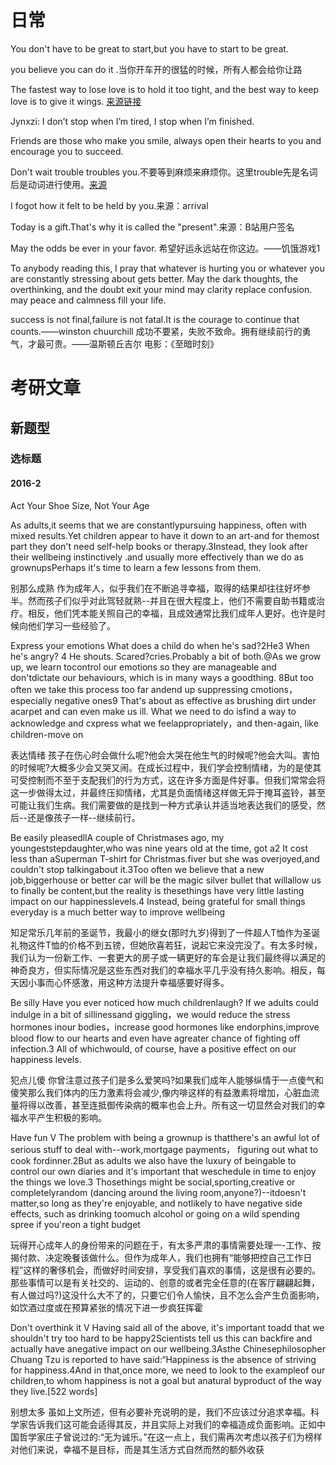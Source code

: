 # 日常

You don't have to be great to start,but you have to start to be great.

you believe you can do it .当你开车开的很猛的时候，所有人都会给你让路

The fastest way to lose love is to hold it too tight, and the best way to keep love is to give it wings. [来源链接](https://www.bilibili.com/opus/659251628555108355)

Jynxzi: I don’t stop when I’m tired, I stop when I’m finished.

Friends are those who make you smile, always open their hearts to you and encourage you to succeed.

Don't wait trouble troubles you.不要等到麻烦来麻烦你。这里trouble先是名词后是动词进行使用。[来源](https://www.bilibili.com/video/BV1B5411Y719?t=898.8&p=7)

I fogot how it felt to be held by you.来源：arrival

Today is a gift.That's why it is called the "present".来源：B站用户签名

May the odds be ever in your favor. 希望好运永远站在你这边。——饥饿游戏1

To anybody reading this, I pray that whatever is hurting you or whatever you are constantly stressing about gets better. May the dark thoughts, the overthinking, and the doubt exit your mind may clarity replace confusion. may peace and calmness fill your life.

success is not final,failure is not fatal.It is the courage to continue that counts.——winston chuurchill  成功不要紧，失败不致命。拥有继续前行的勇气，才最可贵。——温斯顿丘吉尔 电影：《至暗时刻》

# 考研文章

## 新题型

### 选标题

#### 2016-2

Act Your Shoe Size, Not Your Age

As adults,it seems that we are constantlypursuing happiness, often with mixed results.Yet children appear to have it down to an art-and for themost part they don't need self-help books or therapy.3Instead, they look after their wellbeing instinctively .and usually more effectively than we do as grownupsPerhaps it's time to learn a few lessons from them.

别那么成熟
作为成年人，似乎我们在不断追寻幸福，取得的结果却往往好坏参半。然而孩子们似乎对此驾轻就熟--并且在很大程度上，他们不需要自助书籍或治疗。相反，他们凭本能关照自己的幸福，且成效通常比我们成年人更好。也许是时候向他们学习一些经验了。

Express your emotions
 What does a child do when he's sad?2He3 When he's angry? 4 He shouts. Scared?cries.Probably a bit of both.@As we grow up, we learn tocontrol our emotions so they are manageable and don'tdictate our behaviours, which is in many ways a goodthing. 8But too often we take this process too far andend up suppressing cmotions，especially negative ones9 That's about as effective as brushing dirt under acarpet and can even make us ill. What we need to do isfind a way to acknowledge and cxpress what we feelappropriately，and then-again, like children-move on

表达情绪
孩子在伤心时会做什么呢?他会大哭在他生气的时候呢?他会大叫。害怕的时候呢?大概多少会又哭又闹。在成长过程中，我们学会控制情绪，为的是使其可受控制而不至于支配我们的行为方式，这在许多方面是件好事。但我们常常会将这一步做得太过，并最终压抑情绪，尤其是负面情绪这样做无异于掩耳盗铃，甚至可能让我们生病。我们需要做的是找到一种方式承认并适当地表达我们的感受，然后--还是像孩子一样--继续前行。

 Be easily pleasedllA couple of Christmases ago, my youngeststepdaughter,who was nine years old at the time, got a2 It cost less than aSuperman T-shirt for Christmas.fiver but she was overjoyed,and couldn't stop talkingabout it.3Too often we believe that a new job,biggerhouse or better car will be the magic silver bullet that willallow us to finally be content,but the reality is thesethings have very little lasting impact on our happinesslevels.4 Instead, being grateful for small things everyday is a much better way to improve wellbeing

 知足常乐几年前的圣诞节，我最小的继女(那时九岁)得到了一件超人T恤作为圣诞礼物这件T恤的价格不到五镑，但她欣喜若狂，说起它来没完没了。有太多时候，我们认为一份新工作、一套更大的房子或一辆更好的车会是让我们最终得以满足的神奇良方，但实际情况是这些东西对我们的幸福水平几乎没有持久影响。相反，每天因小事而心怀感激，用这种方法提升幸福感要好得多。

Be silly
Have you ever noticed how much childrenlaugh? If we adults could indulge in a bit of sillinessand giggling，we would reduce the stress hormones inour bodies，increase good hormones like endorphins,improve blood flow to our hearts and even have agreater chance of fighting off infection.3 All of whichwould, of course, have a positive effect on our happiness levels.

犯点儿傻
你曾注意过孩子们是多么爱笑吗?如果我们成年人能够纵情于一点傻气和傻笑那么我们体内的压力激素将会减少,像内啡这样的有益激素将增加，心脏血流量将得以改善，甚至连抵御传染病的概率也会上升。所有这一切显然会对我们的幸福水平产生积极的影响。

Have fun
V The problem with being a grownup is thatthere's an awful lot of serious stuff to deal with--work,mortgage payments， figuring out what to cook fordinner.2But as adults we also have the luxury of beingable to control our own diaries and it's important that weschedule in time to enjoy the things we love.3 Thosethings might be social,sporting,creative or completelyrandom (dancing around the living room,anyone?)--itdoesn't matter,so long as they're enjoyable, and notlikely to have negative side effects, such as drinking toomuch alcohol or going on a wild spending spree if you'reon a tight budget

玩得开心成年人的身份带来的问题在于，有太多严肃的事情需要处理一-工作、按揭付款、决定晚餐该做什么。但作为成年人，我们也拥有“能够把控自己工作日程”这样的奢侈机会，而做好时间安排，享受我们喜欢的事情，这是很有必要的。那些事情可以是有关社交的、运动的、创意的或者完全任意的(在客厅翩翩起舞，有人做过吗?)这没什么大不了的，只要它们令人愉快，且不怎么会产生负面影响，如饮酒过度或在预算紧张的情况下进一步疯狂挥霍

Don't overthink it
V Having said all of the above, it's important toadd that we shouldn't try too hard to be happy2Scientists tell us this can backfire and actually have anegative impact on our wellbeing.3Asthe Chinesephilosopher Chuang Tzu is reported to have said:“Happiness is the absence of striving for happiness.4And in that,once more, we need to look to the exampleof our children,to whom happiness is not a goal but anatural byproduct of the way they live.[522 words]

别想太多
虽如上文所述，但有必要补充说明的是，我们不应该过分追求幸福。科学家告诉我们这可能会适得其反，并且实际上对我们的幸福造成负面影响。正如中国哲学家庄子曾说过的:“无为诚乐。”在这一点上，我们需再次考虑以孩子们为榜样对他们来说，幸福不是目标，而是其生活方式自然而然的额外收获



